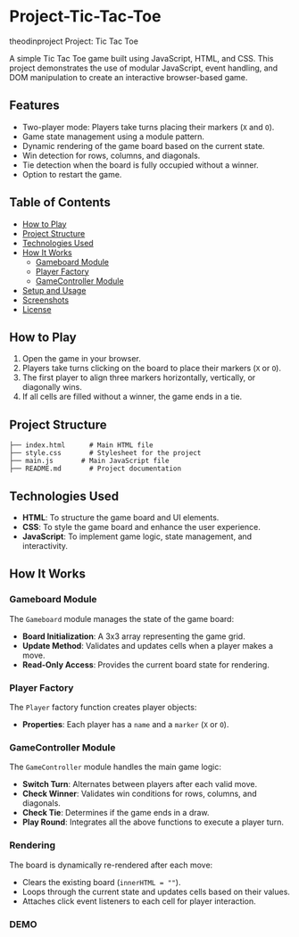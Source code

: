 # Project-Tic-Tac-Toe
theodinproject Project: Tic Tac Toe

A simple Tic Tac Toe game built using JavaScript, HTML, and CSS. This project demonstrates the use of modular JavaScript, event handling, and DOM manipulation to create an interactive browser-based game.

## Features

- Two-player mode: Players take turns placing their markers (`X` and `O`).
- Game state management using a module pattern.
- Dynamic rendering of the game board based on the current state.
- Win detection for rows, columns, and diagonals.
- Tie detection when the board is fully occupied without a winner.
- Option to restart the game.

## Table of Contents

- [How to Play](#how-to-play)
- [Project Structure](#project-structure)
- [Technologies Used](#technologies-used)
- [How It Works](#how-it-works)
  - [Gameboard Module](#gameboard-module)
  - [Player Factory](#player-factory)
  - [GameController Module](#gamecontroller-module)
- [Setup and Usage](#setup-and-usage)
- [Screenshots](#screenshots)
- [License](#license)

## How to Play

1. Open the game in your browser.
2. Players take turns clicking on the board to place their markers (`X` or `O`).
3. The first player to align three markers horizontally, vertically, or diagonally wins.
4. If all cells are filled without a winner, the game ends in a tie.

## Project Structure

```
├── index.html      # Main HTML file
├── style.css       # Stylesheet for the project
├── main.js       # Main JavaScript file
├── README.md       # Project documentation
```

## Technologies Used

- **HTML**: To structure the game board and UI elements.
- **CSS**: To style the game board and enhance the user experience.
- **JavaScript**: To implement game logic, state management, and interactivity.

## How It Works

### Gameboard Module
The `Gameboard` module manages the state of the game board:
- **Board Initialization**: A 3x3 array representing the game grid.
- **Update Method**: Validates and updates cells when a player makes a move.
- **Read-Only Access**: Provides the current board state for rendering.

### Player Factory
The `Player` factory function creates player objects:
- **Properties**: Each player has a `name` and a `marker` (`X` or `O`).

### GameController Module
The `GameController` module handles the main game logic:
- **Switch Turn**: Alternates between players after each valid move.
- **Check Winner**: Validates win conditions for rows, columns, and diagonals.
- **Check Tie**: Determines if the game ends in a draw.
- **Play Round**: Integrates all the above functions to execute a player turn.

### Rendering
The board is dynamically re-rendered after each move:
- Clears the existing board (`innerHTML = ""`).
- Loops through the current state and updates cells based on their values.
- Attaches click event listeners to each cell for player interaction.

### DEMO

